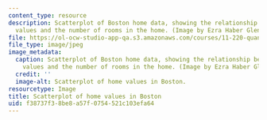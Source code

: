 ```yaml
---
content_type: resource
description: Scatterplot of Boston home data, showing the relationship between home
  values and the number of rooms in the home. (Image by Ezra Haber Glenn.)
file: https://ol-ocw-studio-app-qa.s3.amazonaws.com/courses/11-220-quantitative-reasoning-statistical-methods-for-planners-i-spring-2009/f38737f38be8a57f0754521c103efa64_11-220s09.jpg
file_type: image/jpeg
image_metadata:
  caption: Scatterplot of Boston home data, showing the relationship between home
    values and the number of rooms in the home. (Image by Ezra Haber Glenn.)
  credit: ''
  image-alt: Scatterplot of home values in Boston.
resourcetype: Image
title: Scatterplot of home values in Boston
uid: f38737f3-8be8-a57f-0754-521c103efa64
---
```

